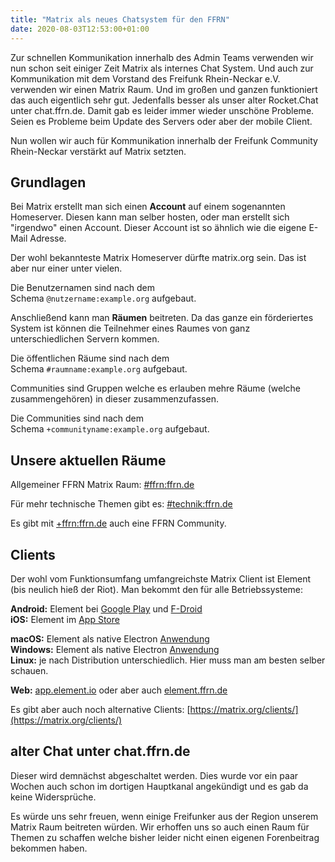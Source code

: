 ```yaml
---
title: "Matrix als neues Chatsystem für den FFRN"
date: 2020-08-03T12:53:00+01:00
---
```


Zur schnellen Kommunikation innerhalb des Admin Teams verwenden wir nun schon seit einiger Zeit Matrix als internes Chat System. Und auch zur Kommunikation mit dem Vorstand des Freifunk Rhein-Neckar e.V. verwenden wir einen Matrix Raum. Und im großen und ganzen funktioniert das auch eigentlich sehr gut. Jedenfalls besser als unser alter Rocket.Chat unter chat.ffrn.de. Damit gab es leider immer wieder unschöne Probleme. Seien es Probleme beim Update des Servers oder aber der mobile Client.

Nun wollen wir auch für Kommunikation innerhalb der Freifunk Community Rhein-Neckar verstärkt auf Matrix setzten.

## Grundlagen

Bei Matrix erstellt man sich einen **Account** auf einem sogenannten Homeserver. Diesen kann man selber hosten, oder man erstellt sich "irgendwo" einen Account. Dieser Account ist so ähnlich wie die eigene E-Mail Adresse.

Der wohl bekannteste Matrix Homeserver dürfte matrix.org sein. Das ist aber nur einer unter vielen.

Die Benutzernamen sind nach dem Schema `@nutzername:example.org` aufgebaut.

Anschließend kann man **Räumen** beitreten. Da das ganze ein förderiertes System ist können die Teilnehmer eines Raumes von ganz unterschiedlichen Servern kommen.

Die öffentlichen Räume sind nach dem Schema `#raumname:example.org` aufgebaut.

Communities sind Gruppen welche es erlauben mehre Räume (welche zusammengehören) in dieser zusammenzufassen.

Die Communities sind nach dem Schema `+communityname:example.org` aufgebaut.

## Unsere aktuellen Räume

Allgemeiner FFRN Matrix Raum: [#ffrn:ffrn.de](https://matrix.to/#/!uUViUgwgAibNlkKdvL:dragar.de?via=dragar.de&via=ffrn.de&via=matrix.org)

Für mehr technische Themen gibt es: [#technik:ffrn.de](https://matrix.to/#/!blmmgPPVKdsbTJQdlg:ffrn.de?via=dragar.de&via=ffrn.de&via=matrix.org)

Es gibt mit [+ffrn:ffrn.de](https://matrix.to/#/+ffrn:ffrn.de) auch eine FFRN Community.

## Clients

Der wohl vom Funktionsumfang umfangreichste Matrix Client ist Element (bis neulich hieß der Riot). Man bekommt den für alle Betriebssysteme:

**Android:** Element bei [Google Play](https://play.google.com/store/apps/details?id=im.vector.app) und [F-Droid](https://f-droid.org/packages/im.vector.app/)  
**iOS:** Element im [App Store](https://apps.apple.com/app/vector/id1083446067)

**macOS:** Element als native Electron [Anwendung](https://packages.riot.im/desktop/install/macos/Element.dmg)  
**Windows:** Element als native Electron [Anwendung](https://packages.riot.im/desktop/install/win32/x64/Element%20Setup.exe)  
**Linux:** je nach Distribution unterschiedlich. Hier muss man am besten selber schauen.  

**Web:** [app.element.io](https://app.element.io/) oder aber auch [element.ffrn.de](https://element.ffrn.de/)

Es gibt aber auch noch alternative Clients: [https://matrix.org/clients/](https://matrix.org/clients/)

## alter Chat unter chat.ffrn.de

Dieser wird demnächst abgeschaltet werden. Dies wurde vor ein paar Wochen auch schon im dortigen Hauptkanal angekündigt und es gab da keine Widersprüche.

Es würde uns sehr freuen, wenn einige Freifunker aus der Region unserem Matrix Raum beitreten würden. Wir erhoffen uns so auch einen Raum für Themen zu schaffen welche bisher leider nicht einen eigenen Forenbeitrag bekommen haben.
